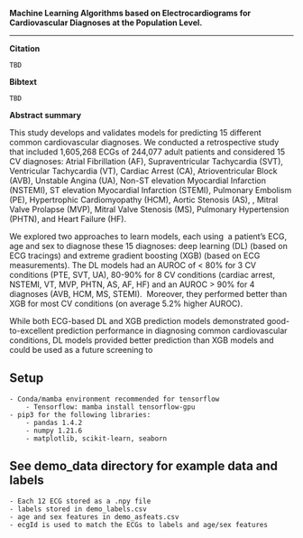**Machine Learning Algorithms based on Electrocardiograms for Cardiovascular Diagnoses at the Population Level.**

---
**Citation**
```
TBD
```

**Bibtext**
```
TBD
```

**Abstract summary**

This study develops and validates  models for predicting 15 different common cardiovascular diagnoses. We conducted a retrospective study that included 1,605,268 ECGs of 244,077 adult patients and considered 15 CV diagnoses: Atrial Fibrillation (AF), Supraventricular Tachycardia (SVT), Ventricular Tachycardia (VT), Cardiac Arrest (CA), Atrioventricular Block (AVB), Unstable Angina (UA), Non-ST elevation Myocardial Infarction (NSTEMI), ST elevation Myocardial Infarction (STEMI), Pulmonary Embolism (PE), Hypertrophic Cardiomyopathy (HCM), Aortic Stenosis (AS), , Mitral Valve Prolapse (MVP), Mitral Valve Stenosis (MS), Pulmonary Hypertension (PHTN), and Heart Failure (HF).

We explored two approaches to learn models, each using  a patient’s ECG, age and sex to diagnose these 15 diagnoses: deep learning (DL) (based on ECG tracings) and extreme gradient boosting (XGB) (based on ECG measurements). The DL models had an AUROC of < 80% for 3 CV conditions (PTE, SVT, UA), 80-90% for 8 CV conditions (cardiac arrest, NSTEMI, VT, MVP, PHTN, AS, AF, HF) and an AUROC > 90% for 4 diagnoses (AVB, HCM, MS, STEMI).  Moreover, they performed better than XGB for most CV conditions (on average 5.2% higher AUROC).

While both ECG-based DL and XGB prediction models demonstrated good-to-excellent prediction performance in diagnosing common cardiovascular conditions, DL models provided better prediction than XGB models and could be used as a future screening to 


## Setup
    - Conda/mamba environment recommended for tensorflow
        - Tensorflow: mamba install tensorflow-gpu
    - pip3 for the following libraries:
        - pandas 1.4.2
        - numpy 1.21.6
        - matplotlib, scikit-learn, seaborn
## See demo_data directory for example data and labels
    - Each 12 ECG stored as a .npy file
    - labels stored in demo_labels.csv
    - age and sex features in demo_asfeats.csv
    - ecgId is used to match the ECGs to labels and age/sex features

